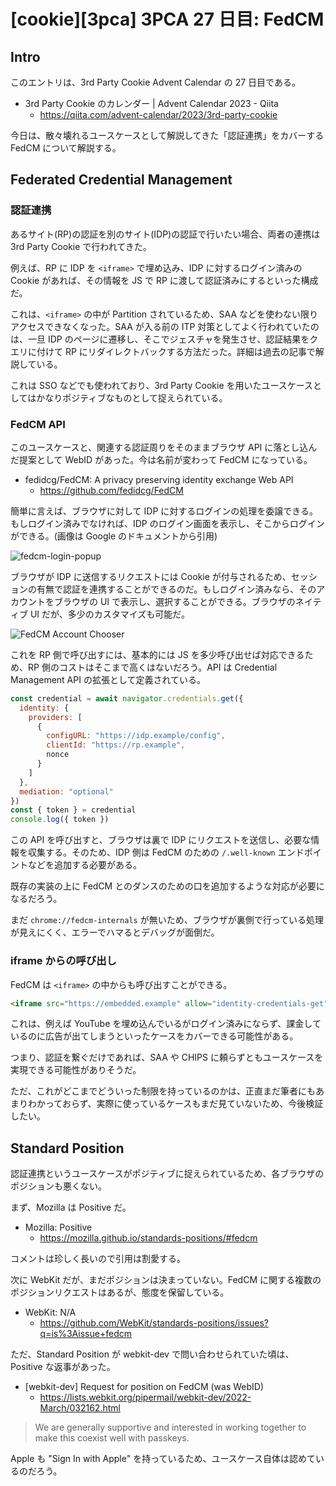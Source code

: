 # [cookie][3pca] 3PCA 27 日目: FedCM

## Intro

このエントリは、3rd Party Cookie Advent Calendar の 27 日目である。

- 3rd Party Cookie のカレンダー | Advent Calendar 2023 - Qiita
  - https://qiita.com/advent-calendar/2023/3rd-party-cookie

今日は、散々壊れるユースケースとして解説してきた「認証連携」をカバーする FedCM について解説する。


## Federated Credential Management

### 認証連携

あるサイト(RP)の認証を別のサイト(IDP)の認証で行いたい場合、両者の連携は 3rd Party Cookie で行われてきた。

例えば、RP に IDP を `<iframe>` で埋め込み、IDP に対するログイン済みの Cookie があれば、その情報を JS で RP に渡して認証済みにするといった構成だ。

これは、`<iframe>` の中が Partition されているため、SAA などを使わない限りアクセスできなくなった。SAA が入る前の ITP 対策としてよく行われていたのは、一旦 IDP のページに遷移し、そこでジェスチャを発生させ、認証結果をクエリに付けて RP にリダイレクトバックする方法だった。詳細は過去の記事で解説している。

これは SSO などでも使われており、3rd Party Cookie を用いたユースケースとしてはかなりポジティブなものとして捉えられている。


### FedCM API

このユースケースと、関連する認証周りをそのままブラウザ API に落とし込んだ提案として WebID があった。今は名前が変わって FedCM になっている。

- fedidcg/FedCM: A privacy preserving identity exchange Web API
  - https://github.com/fedidcg/FedCM

簡単に言えば、ブラウザに対して IDP に対するログインの処理を委譲できる。もしログイン済みでなければ、IDP のログイン画面を表示し、そこからログインができる。(画像は Google のドキュメントから引用)

![fedcm-login-popup](fedcm-login-popup.png#650x419)

ブラウザが IDP に送信するリクエストには Cookie が付与されるため、セッションの有無で認証を連携することができるのだ。もしログイン済みなら、そのアカウントをブラウザの UI で表示し、選択することができる。ブラウザのネイティブ UI だが、多少のカスタマイズも可能だ。

![FedCM Account Chooser](fedcm-account-chooser.png#974x488)

これを RP 側で呼び出すには、基本的には JS を多少呼び出せば対応できるため、RP 側のコストはそこまで高くはないだろう。API は Credential Management API の拡張として定義されている。

```js
const credential = await navigator.credentials.get({
  identity: {
    providers: [
      {
        configURL: "https://idp.example/config",
        clientId: "https://rp.example",
        nonce
      }
    ]
  },
  mediation: "optional"
})
const { token } = credential
console.log({ token })
```

この API を呼び出すと、ブラウザは裏で IDP にリクエストを送信し、必要な情報を収集する。そのため、IDP 側は FedCM のための `/.well-known` エンドポイントなどを追加する必要がある。

既存の実装の上に FedCM とのダンスのための口を追加するような対応が必要になるだろう。

まだ `chrome://fedcm-internals` が無いため、ブラウザが裏側で行っている処理が見えにくく、エラーでハマるとデバッグが面倒だ。


### iframe からの呼び出し

FedCM は `<iframe>` の中からも呼び出すことができる。

```html
<iframe src="https://embedded.example" allow="identity-credentials-get"></iframe>
```

これは、例えば YouTube を埋め込んでいるがログイン済みにならず、課金しているのに広告が出てしまうといったケースをカバーできる可能性がある。

つまり、認証を繋ぐだけであれば、SAA や CHIPS に頼らずともユースケースを実現できる可能性がありそうだ。

ただ、これがどこまでどういった制限を持っているのかは、正直まだ筆者にもあまりわかっておらず、実際に使っているケースもまだ見ていないため、今後検証したい。


## Standard Position

認証連携というユースケースがポジティブに捉えられているため、各ブラウザのポジションも悪くない。

まず、Mozilla は Positive だ。

- Mozilla: Positive
  - https://mozilla.github.io/standards-positions/#fedcm

コメントは珍しく長いので引用は割愛する。

次に WebKit だが、まだポジションは決まっていない。FedCM に関する複数のポジションリクエストはあるが、態度を保留している。

- WebKit: N/A
  - https://github.com/WebKit/standards-positions/issues?q=is%3Aissue+fedcm

ただ、Standard Position が webkit-dev で問い合わせられていた頃は、Positive な返事があった。

- [webkit-dev] Request for position on FedCM (was WebID)
  - https://lists.webkit.org/pipermail/webkit-dev/2022-March/032162.html

> We are generally supportive and interested in working together to make this coexist well with passkeys.

Apple も "Sign In with Apple" を持っているため、ユースケース自体は認めているのだろう。